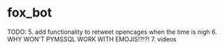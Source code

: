 # fox_bot

TODO:
5. add functionality to retweet opencages when the time is nigh 
6. WHY WON'T PYMSSQL WORK WITH EMOJIS!?!?!
7. videos